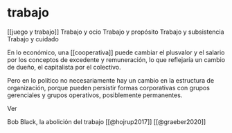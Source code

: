 # trabajo
[[juego y trabajo]]
Trabajo y ocio
Trabajo y propósito
Trabajo y subsistencia
Trabajo y cuidado

En lo económico, una [[cooperativa]] puede cambiar el  plusvalor y el salario por los conceptos de excedente y remuneración, lo que reflejaría un cambio de dueño, el capitalista por el colectivo.

Pero en lo político no necesariamente hay un cambio en la estructura de organización, porque pueden persistir formas corporativas con grupos gerenciales y grupos operativos, posiblemente permanentes. 

Ver

Bob Black, la abolición del trabajo
[[@hojrup2017]]
[[@graeber2020]]
